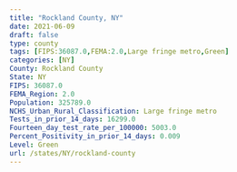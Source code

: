 ```yaml
---
title: "Rockland County, NY"
date: 2021-06-09
draft: false
type: county
tags: [FIPS:36087.0,FEMA:2.0,Large fringe metro,Green]
categories: [NY]
County: Rockland County
State: NY
FIPS: 36087.0
FEMA_Region: 2.0
Population: 325789.0
NCHS_Urban_Rural_Classification: Large fringe metro
Tests_in_prior_14_days: 16299.0
Fourteen_day_test_rate_per_100000: 5003.0
Percent_Positivity_in_prior_14_days: 0.009
Level: Green
url: /states/NY/rockland-county
---
```



